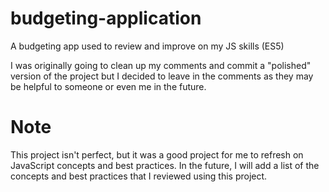 # budgeting-application
A budgeting app used to review and improve on my JS skills (ES5)

I was originally going to clean up my comments and commit a "polished" version of the project but I decided to leave in the comments as they may be helpful to someone or even me in the future. 

# Note
This project isn't perfect, but it was a good project for me to refresh on JavaScript concepts and best practices. In the future, I will add a list of the concepts and best practices that I reviewed using this project.
